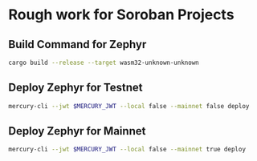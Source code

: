 # Rough work for Soroban Projects

## Build Command for Zephyr
```bash
cargo build --release --target wasm32-unknown-unknown
``` 

## Deploy Zephyr for Testnet
```bash
mercury-cli --jwt $MERCURY_JWT --local false --mainnet false deploy
```

## Deploy Zephyr for Mainnet
```bash
mercury-cli --jwt $MERCURY_JWT --local false --mainnet true deploy
```

